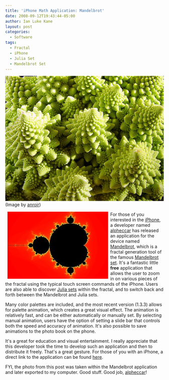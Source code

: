 ```yaml
---
title: 'iPhone Math Application: Mandelbrot'
date: 2008-09-12T19:43:44-05:00
author: Ian Luke Kane
layout: post
categories:
  - Software
tags:
  - Fractal
  - iPhone
  - Julia Set
  - Mandelbrot Set
---
```


![(anroir)](/assets/fractal.jpg)  
(Image by [anroir](http://www.flickr.com/photos/anroir/323863905/sizes/z/in/photostream/))

<img align="left" hspace=7px src="/assets/mbset.jpg"> For those of you
interested in the [iPhone](http://www.apple.com/iphone/), a developer
named [alpheccar](http://www.alpheccar.org/) has released an application
for the device named [Mandelbrot](http://www.alpheccar.org/), which is a
fractal generation tool of the famous
[Mandelbrot set](http://en.wikipedia.org/wiki/Mandelbrot_set). It's a
fantastic little **free** application that allows the user to zoom in on
various pieces of the fractal using the typical touch screen commands of
the iPhone. Users are also able to discover
[Julia sets](http://en.wikipedia.org/wiki/Julia_set) within the fractal,
and to switch back and forth between the Mandelbrot and Julia sets.

Many color palettes are included, and the most recent version (1.3.3)
allows for palette animation, which creates a great visual effect. The
animation is relatively fast, and can be either automatically or
manually set. By selecting manual animation, users have the option of
setting a slide bar that controls both the speed and accuracy of
animation. It's also possible to save animations to the photo book on
the phone.

It's a great for education and visual entertainment. I really appreciate
that this developer took the time to develop such an application and
then to distribute it freely. That's a great gesture. For those of you
with an iPhone, a direct link to the application can be found
[here](http://phobos.apple.com/WebObjects/MZStore.woa/wa/viewSoftware?id=285558755&mt=8).

FYI, the photo from this post was taken within the Mandelbrot
application and later exported to my computer. Good stuff. Good job,
[alpheccar](http://www.alpheccar.org/)!